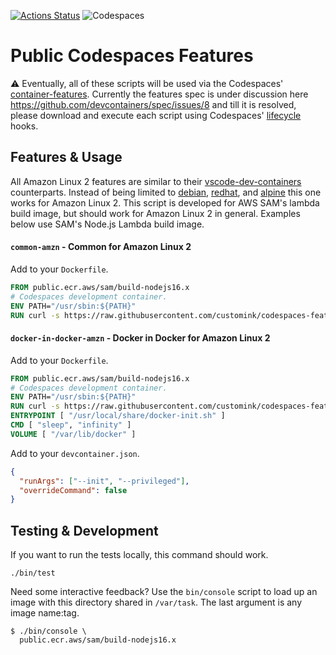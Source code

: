 [![Actions Status](https://github.com/customink/codespaces-features/workflows/Test/badge.svg)](https://github.com/customink/codespaces-features/actions) ![Codespaces](https://img.shields.io/badge/Codespaces-✅-black)

# Public Codespaces Features

⚠️ Eventually, all of these scripts will be used via the Codespaces' [container-features](https://github.com/microsoft/vscode-dev-containers/blob/main/script-library/container-features/README.md). Currently the features spec is under discussion here https://github.com/devcontainers/spec/issues/8 and till it is resolved, please download and execute each script using Codespaces' [lifecycle](https://code.visualstudio.com/docs/remote/devcontainerjson-reference#_lifecycle-scripts) hooks.

## Features & Usage

All Amazon Linux 2 features are similar to their [vscode-dev-containers](https://github.com/microsoft/vscode-dev-containers/tree/main/script-library/docs) counterparts. Instead of being limited to [debian](https://github.com/microsoft/vscode-dev-containers/blob/main/script-library/common-debian.sh), [redhat](https://github.com/microsoft/vscode-dev-containers/blob/main/script-library/common-redhat.sh), and [alpine](https://github.com/microsoft/vscode-dev-containers/blob/main/script-library/common-alpine.sh) this one works for Amazon Linux 2. This script is developed for AWS SAM's lambda build image, but should work for Amazon Linux 2 in general. Examples below use SAM's Node.js Lambda build image.

#### `common-amzn` - Common for Amazon Linux 2

Add to your `Dockerfile`.

```dockerfile
FROM public.ecr.aws/sam/build-nodejs16.x
# Codespaces development container.
ENV PATH="/usr/sbin:${PATH}"
RUN curl -s https://raw.githubusercontent.com/customink/codespaces-features/main/common-amzn.sh | bash /dev/stdin 1> /dev/null
```

#### `docker-in-docker-amzn` - Docker in Docker for Amazon Linux 2

Add to your `Dockerfile`.

```dockerfile
FROM public.ecr.aws/sam/build-nodejs16.x
# Codespaces development container.
ENV PATH="/usr/sbin:${PATH}"
RUN curl -s https://raw.githubusercontent.com/customink/codespaces-features/main/docker-in-docker-amzn.sh | bash /dev/stdin 1> /dev/null
ENTRYPOINT [ "/usr/local/share/docker-init.sh" ]
CMD [ "sleep", "infinity" ]
VOLUME [ "/var/lib/docker" ]
```

Add to your `devcontainer.json`.

```json
{
  "runArgs": ["--init", "--privileged"],
  "overrideCommand": false
}
```

## Testing & Development

If you want to run the tests locally, this command should work.

```shell
./bin/test
```

Need some interactive feedback? Use the `bin/console` script to load up an image with this directory shared in `/var/task`. The last argument is any image name:tag.

```shell
$ ./bin/console \
  public.ecr.aws/sam/build-nodejs16.x
```
